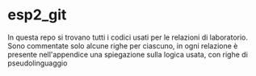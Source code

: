 # esp2_git
In questa repo si trovano tutti i codici usati per le relazioni di laboratorio.
Sono commentate solo alcune righe per ciascuno, in ogni relazione è presente nell'appendice una spiegazione sulla
logica usata, con righe di pseudolinguaggio

